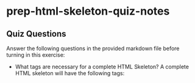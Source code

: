 # prep-html-skeleton-quiz-notes

## Quiz Questions

Answer the following questions in the provided markdown file before turning in this exercise:

- What tags are necessary for a complete HTML Skeleton?
A complete HTML skeleton will have the following tags:
<!DOCTYPE HMTL>
<HTML>
<Head>
<Title>
<Body>
<H1>
<P>
- What type of content belongs within the `<head>` of an HTML document?
The meta information about the page belongs in the <head> of an HTML Document. In addition, the <Title>, which names the title of the page in the browser tab is included.
- What type of content belongs within the `<body>` of an HTML document?
the type of content that belongs in the <body> of an HTML document will be all visible content, such as the <h1>-<h6> headings if neccessary, <p> paragraphs, <img> images, <a> Hyperlinks, tables, lists and more.
- Where must the `DOCTYPE` declaration appear in a valid HTML document?
The 'DOCTYPE' declaration must appear once at the top of the page  BEFORE any HTML tages - the doctype is not case sensitve for HTML5
## Notes

All student notes should be written here.

How to write `Code Examples` in markdown

for JS:

```javascript
const data = 'Howdy';
```

for HTML:

```html
<div>
  <p>This is text content</p>
</div>
```

for CSS:

```css
div {
  width: 100%;
}
```
